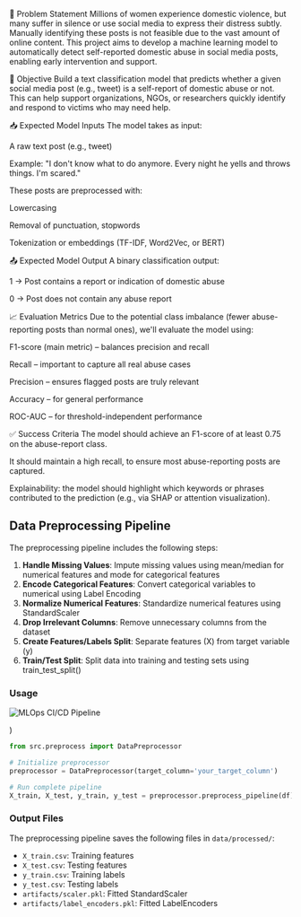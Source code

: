 📌 Problem Statement
Millions of women experience domestic violence, but many suffer in silence or use social media to express their distress subtly. Manually identifying these posts is not feasible due to the vast amount of online content. This project aims to develop a machine learning model to automatically detect self-reported domestic abuse in social media posts, enabling early intervention and support.

🎯 Objective
Build a text classification model that predicts whether a given social media post (e.g., tweet) is a self-report of domestic abuse or not. This can help support organizations, NGOs, or researchers quickly identify and respond to victims who may need help.

📥 Expected Model Inputs
The model takes as input:

A raw text post (e.g., tweet)

Example:
"I don't know what to do anymore. Every night he yells and throws things. I'm scared."

These posts are preprocessed with:

Lowercasing

Removal of punctuation, stopwords

Tokenization or embeddings (TF-IDF, Word2Vec, or BERT)

📤 Expected Model Output
A binary classification output:

1 → Post contains a report or indication of domestic abuse

0 → Post does not contain any abuse report

📈 Evaluation Metrics
Due to the potential class imbalance (fewer abuse-reporting posts than normal ones), we'll evaluate the model using:

F1-score (main metric) – balances precision and recall

Recall – important to capture all real abuse cases

Precision – ensures flagged posts are truly relevant

Accuracy – for general performance

ROC-AUC – for threshold-independent performance

✅ Success Criteria
The model should achieve an F1-score of at least 0.75 on the abuse-report class.

It should maintain a high recall, to ensure most abuse-reporting posts are captured.

Explainability: the model should highlight which keywords or phrases contributed to the prediction (e.g., via SHAP or attention visualization).

## Data Preprocessing Pipeline

The preprocessing pipeline includes the following steps:

1. **Handle Missing Values**: Impute missing values using mean/median for numerical features and mode for categorical features
2. **Encode Categorical Features**: Convert categorical variables to numerical using Label Encoding
3. **Normalize Numerical Features**: Standardize numerical features using StandardScaler
4. **Drop Irrelevant Columns**: Remove unnecessary columns from the dataset
5. **Create Features/Labels Split**: Separate features (X) from target variable (y)
6. **Train/Test Split**: Split data into training and testing sets using train_test_split()

### Usage
![MLOps CI/CD Pipeline](https://github.com/Efratsc/ML_fundamentals_proj/workflows/MLOps%20CI/CD%20Pipeline/badge.svg)

)

```python
from src.preprocess import DataPreprocessor

# Initialize preprocessor
preprocessor = DataPreprocessor(target_column='your_target_column')

# Run complete pipeline
X_train, X_test, y_train, y_test = preprocessor.preprocess_pipeline(df)
```

### Output Files

The preprocessing pipeline saves the following files in `data/processed/`:
- `X_train.csv`: Training features
- `X_test.csv`: Testing features  
- `y_train.csv`: Training labels
- `y_test.csv`: Testing labels
- `artifacts/scaler.pkl`: Fitted StandardScaler
- `artifacts/label_encoders.pkl`: Fitted LabelEncoders
